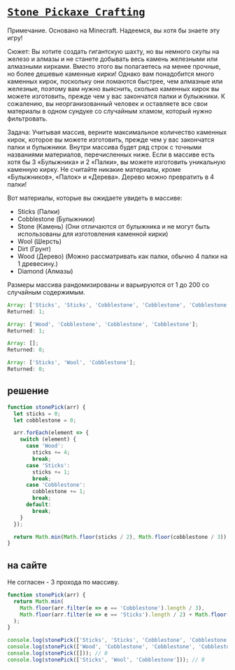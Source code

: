 # [`Stone Pickaxe Crafting`](../../index.md)

Примечание. Основано на Minecraft. Надеемся, вы хотя бы знаете эту игру!

Сюжет: Вы хотите создать гигантскую шахту, но вы немного скупы на железо и алмазы и не станете добывать весь камень железными или алмазными кирками. Вместо этого вы полагаетесь на менее прочные, но более дешевые каменные кирки! Однако вам понадобится много каменных кирок, поскольку они ломаются быстрее, чем алмазные или железные, поэтому вам нужно выяснить, сколько каменных кирок вы можете изготовить, прежде чем у вас закончатся палки и булыжники. К сожалению, вы неорганизованный человек и оставляете все свои материалы в одном сундуке со случайным хламом, который нужно фильтровать.

Задача: Учитывая массив, верните максимальное количество каменных кирок, которое вы можете изготовить, прежде чем у вас закончатся палки и булыжники. Внутри массива будет ряд строк с точными названиями материалов, перечисленных ниже. Если в массиве есть хотя бы 3 «Булыжника» и 2 «Палки», вы можете изготовить уникальную каменную кирку. Не считайте никакие материалы, кроме «Булыжников», «Палок» и «Дерева». Дерево можно превратить в 4 палки!

Вот материалы, которые вы ожидаете увидеть в массиве:

- Sticks (Палки)
- Cobblestone (Булыжники)
- Stone (Камень) (Они отличаются от булыжника и не могут быть использованы для изготовления каменной кирки)
- Wool (Шерсть)
- Dirt (Грунт)
- Wood (Дерево) (Можно рассматривать как палки, обычно 4 палки на 1 древесину.)
- Diamond (Алмазы)

Размеры массива рандомизированы и варьируются от 1 до 200 со случайным содержимым.

```js
Array: ['Sticks', 'Sticks', 'Cobblestone', 'Cobblestone', 'Cobblestone'];
Returned: 1;

Array: ['Wood', 'Cobblestone', 'Cobblestone', 'Cobblestone'];
Returned: 1;

Array: [];
Returned: 0;

Array: ['Sticks', 'Wool', 'Cobblestone'];
Returned: 0;
```

## решение

```js
function stonePick(arr) {
  let sticks = 0;
  let cobblestone = 0;

  arr.forEach(element => {
    switch (element) {
      case 'Wood':
        sticks += 4;
        break;
      case 'Sticks':
        sticks += 1;
        break;
      case 'Cobblestone':
        cobblestone += 1;
        break;
      default:
        break;
    }
  });

  return Math.min(Math.floor(sticks / 2), Math.floor(cobblestone / 3));
}
```

## на сайте

Не согласен - 3 прохода по массиву.

```js
function stonePick(arr) {
  return Math.min(
    Math.floor(arr.filter(e => e == 'Cobblestone').length / 3),
    Math.floor(arr.filter(e => e == 'Sticks').length / 2) + Math.floor((arr.filter(e => e == 'Wood').length * 4) / 2)
  );
}

console.log(stonePick(['Sticks', 'Sticks', 'Cobblestone', 'Cobblestone', 'Cobblestone'])); // 1
console.log(stonePick(['Wood', 'Cobblestone', 'Cobblestone', 'Cobblestone'])); // 1
console.log(stonePick([])); // 0
console.log(stonePick(['Sticks', 'Wool', 'Cobblestone'])); // 0
```
